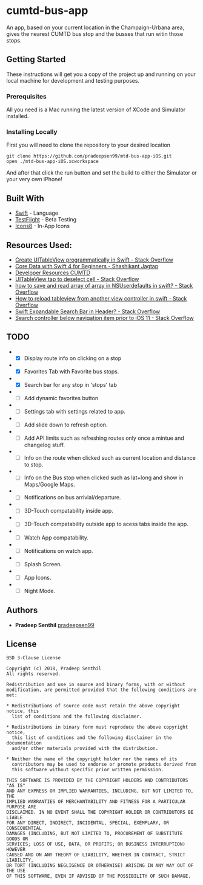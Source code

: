 # cumtd-bus-app

An app, based on your current location in the Champaign-Urbana area, gives the nearest CUMTD bus stop and the busses that run witin those stops.

## Getting Started

These instructions will get you a copy of the project up and running on your local machine for development and testing purposes.

### Prerequisites

All you need is a Mac running the latest version of XCode and Simulator installed. 

### Installing Locally

First you will need to clone the repository to your desired location

```
git clone https://github.com/pradeepsen99/mtd-bus-app-iOS.git
open ./mtd-bus-app-iOS.xcworkspace
```
And after that click the run button and set the build to either the Simulator or your very own iPhone!

## Built With

* [Swift](https://developer.apple.com/swift/) - Language
* [TestFlight](https://itunes.apple.com/us/app/testflight/id899247664?mt=8) - Beta Testing
* [Icons8](https://icons8.com/ios) - In-App Icons

## Resources Used:
* [Create UITableView programmatically in Swift - Stack Overflow](https://stackoverflow.com/questions/40220905/create-uitableview-programmatically-in-swift)
* [Core Data with Swift 4 for Beginners - Shashikant Jagtap](https://medium.com/xcblog/core-data-with-swift-4-for-beginners-1fc067cca707)
* [Developer Resources CUMTD](https://developer.cumtd.com)
* [UITableView tap to deselect cell - Stack Overflow](https://stackoverflow.com/questions/29089652/selecting-and-deselecting-uitableviewcells-swift)
* [how to save and read array of array in NSUserdefaults in swift? - Stack Overflow](https://stackoverflow.com/questions/25179668/how-to-save-and-read-array-of-array-in-nsuserdefaults-in-swift)
* [How to reload tableview from another view controller in swift - Stack Overflow](https://stackoverflow.com/questions/25921623/how-to-reload-tableview-from-another-view-controller-in-swift)
* [Swift Expandable Search Bar in Header? - Stack Overflow](https://stackoverflow.com/questions/38580175/swift-expandable-search-bar-in-header)
* [Search controller below navigation item prior to iOS 11 - Stack Overflow](https://stackoverflow.com/questions/46515105/search-controller-below-navigation-item-prior-to-ios-11)

## TODO

* - [x] Display route info on clicking on a stop
* - [x] Favorites Tab with Favorite bus stops.
* - [x] Search bar for any stop in 'stops' tab
* - [ ] Add dynamic favorites button
* - [ ] Settings tab with settings related to app.
* - [ ] Add slide down to refresh option.
* - [ ] Add API limits such as refreshing routes only once a mintue and changelog stuff.
* - [ ] Info on the route when clicked such as current location and distance to stop.
* - [ ] Info on the Bus stop when clicked such as lat+long and show in Maps/Google Maps.
* - [ ] Notifications on bus arrivial/departure.
* - [ ] 3D-Touch compatability inside app.
* - [ ] 3D-Touch compatability outside app to acess tabs inside the app.
* - [ ] Watch App compatability.
* - [ ] Notifications on watch app.
* - [ ] Splash Screen.
* - [ ] App Icons.
* - [ ] Night Mode.

## Authors

* **Pradeep Senthil** [pradeepsen99](https://github.com/pradeepsen99)

## License

```
BSD 3-Clause License

Copyright (c) 2018, Pradeep Senthil
All rights reserved.

Redistribution and use in source and binary forms, with or without
modification, are permitted provided that the following conditions are met:

* Redistributions of source code must retain the above copyright notice, this
  list of conditions and the following disclaimer.

* Redistributions in binary form must reproduce the above copyright notice,
  this list of conditions and the following disclaimer in the documentation
  and/or other materials provided with the distribution.

* Neither the name of the copyright holder nor the names of its
  contributors may be used to endorse or promote products derived from
  this software without specific prior written permission.

THIS SOFTWARE IS PROVIDED BY THE COPYRIGHT HOLDERS AND CONTRIBUTORS "AS IS"
AND ANY EXPRESS OR IMPLIED WARRANTIES, INCLUDING, BUT NOT LIMITED TO, THE
IMPLIED WARRANTIES OF MERCHANTABILITY AND FITNESS FOR A PARTICULAR PURPOSE ARE
DISCLAIMED. IN NO EVENT SHALL THE COPYRIGHT HOLDER OR CONTRIBUTORS BE LIABLE
FOR ANY DIRECT, INDIRECT, INCIDENTAL, SPECIAL, EXEMPLARY, OR CONSEQUENTIAL
DAMAGES (INCLUDING, BUT NOT LIMITED TO, PROCUREMENT OF SUBSTITUTE GOODS OR
SERVICES; LOSS OF USE, DATA, OR PROFITS; OR BUSINESS INTERRUPTION) HOWEVER
CAUSED AND ON ANY THEORY OF LIABILITY, WHETHER IN CONTRACT, STRICT LIABILITY,
OR TORT (INCLUDING NEGLIGENCE OR OTHERWISE) ARISING IN ANY WAY OUT OF THE USE
OF THIS SOFTWARE, EVEN IF ADVISED OF THE POSSIBILITY OF SUCH DAMAGE.
```